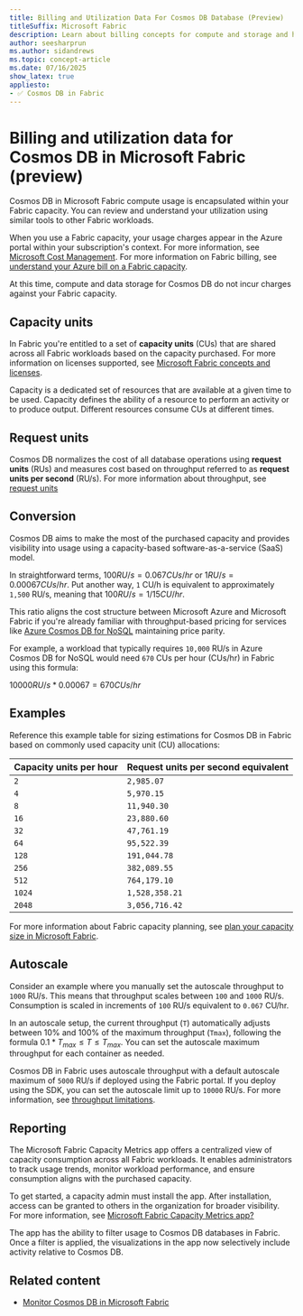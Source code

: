 ```yaml
---
title: Billing and Utilization Data For Cosmos DB Database (Preview)
titleSuffix: Microsoft Fabric
description: Learn about billing concepts for compute and storage and how to monitor usage for Cosmos DB in Microsoft Fabric during the preview.
author: seesharprun
ms.author: sidandrews
ms.topic: concept-article
ms.date: 07/16/2025
show_latex: true
appliesto:
- ✅ Cosmos DB in Fabric
---
```


# Billing and utilization data for Cosmos DB in Microsoft Fabric (preview)

Cosmos DB in Microsoft Fabric compute usage is encapsulated within your Fabric capacity. You can review and understand your utilization using similar tools to other Fabric workloads.

When you use a Fabric capacity, your usage charges appear in the Azure portal within your subscription's context. For more information, see [Microsoft Cost Management](/azure/cost-management-billing/cost-management-billing-overview). For more information on Fabric billing, see [understand your Azure bill on a Fabric capacity](../../enterprise/azure-billing.md).

At this time, compute and data storage for Cosmos DB do not incur charges against your Fabric capacity.

## Capacity units

In Fabric you're entitled to a set of **capacity units** (CUs) that are shared across all Fabric workloads based on the capacity purchased. For more information on licenses supported, see [Microsoft Fabric concepts and licenses](../../enterprise/licenses.md).

Capacity is a dedicated set of resources that are available at a given time to be used. Capacity defines the ability of a resource to perform an activity or to produce output. Different resources consume CUs at different times.

## Request units

Cosmos DB normalizes the cost of all database operations using **request units** (RUs) and measures cost based on throughput referred to as **request units per second** (RU/s). For more information about throughput, see [request units](request-units.md)

## Conversion

Cosmos DB aims to make the most of the purchased capacity and provides visibility into usage using a capacity-based software-as-a-service (SaaS) model.

In straightforward terms, $100 RU/s = 0.067 CUs/hr$ or $1 RU/s = 0.00067 CUs/hr$. Put another way, `1` CU/h is equivalent to approximately `1,500` RU/s, meaning that $100 RU/s = 1/15 CU/hr$.

This ratio aligns the cost structure between Microsoft Azure and Microsoft Fabric if you're already familiar with throughput-based pricing for services like [Azure Cosmos DB for NoSQL](/azure/cosmos-db/nosql) maintaining price parity.

For example, a workload that typically requires `10,000` RU/s in Azure Cosmos DB for NoSQL would need `670` CUs per hour (CUs/hr) in Fabric using this formula:

$10000 RU/s * 0.00067 = 670 CUs/hr$

## Examples

Reference this example table for sizing estimations for Cosmos DB in Fabric based on commonly used capacity unit (CU) allocations:

| Capacity units per hour | Request units per second equivalent |
| --- | --- |
| `2` | `2,985.07` |
| `4` | `5,970.15` |
| `8` | `11,940.30` |
| `16` | `23,880.60` |
| `32` | `47,761.19` |
| `64` | `95,522.39` |
| `128` | `191,044.78` |
| `256` | `382,089.55` |
| `512` | `764,179.10` |
| `1024` | `1,528,358.21` |
| `2048` | `3,056,716.42` |

For more information about Fabric capacity planning, see [plan your capacity size in Microsoft Fabric](../../enterprise/plan-capacity.md).

## Autoscale

Consider an example where you manually set the autoscale throughput to `1000` RU/s. This means that throughput scales between `100` and `1000` RU/s. Consumption is scaled in increments of `100` RU/s equivalent to `0.067` CU/hr.

In an autoscale setup, the current throughput (`T`) automatically adjusts between 10% and 100% of the maximum throughput (`Tmax`), following the formula $0.1*T_{max} \leq T \leq T_{max}$. You can set the autoscale maximum throughput for each container as needed.

Cosmos DB in Fabric uses autoscale throughput with a default autoscale maximum of `5000` RU/s if deployed using the Fabric portal. If you deploy using the SDK, you can set the autoscale limit up to `10000` RU/s. For more information, see [throughput limitations](limitations.md#quotas-and-limits).

## Reporting

The Microsoft Fabric Capacity Metrics app offers a centralized view of capacity consumption across all Fabric workloads. It enables administrators to track usage trends, monitor workload performance, and ensure consumption aligns with the purchased capacity.

To get started, a capacity admin must install the app. After installation, access can be granted to others in the organization for broader visibility. For more information, see [Microsoft Fabric Capacity Metrics app?](../../enterprise/metrics-app.md) 

The app has the ability to filter usage to Cosmos DB databases in Fabric. Once a filter is applied, the visualizations in the app now selectively include activity relative to Cosmos DB.

## Related content

* [Monitor Cosmos DB in Microsoft Fabric](how-to-monitor.md)
